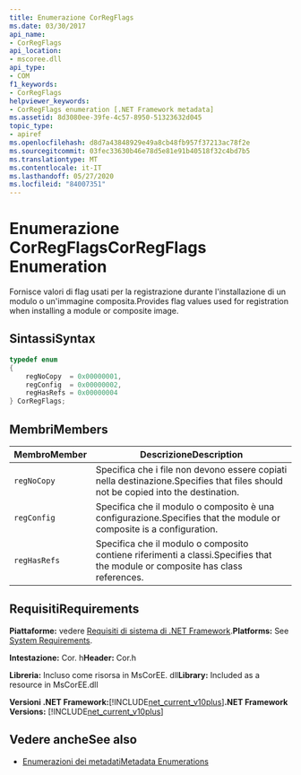 ```yaml
---
title: Enumerazione CorRegFlags
ms.date: 03/30/2017
api_name:
- CorRegFlags
api_location:
- mscoree.dll
api_type:
- COM
f1_keywords:
- CorRegFlags
helpviewer_keywords:
- CorRegFlags enumeration [.NET Framework metadata]
ms.assetid: 8d3080ee-39fe-4c57-8950-51323632d045
topic_type:
- apiref
ms.openlocfilehash: d8d7a43848929e49a8cb48fb957f37213ac78f2e
ms.sourcegitcommit: 03fec33630b46e78d5e81e91b40518f32c4bd7b5
ms.translationtype: MT
ms.contentlocale: it-IT
ms.lasthandoff: 05/27/2020
ms.locfileid: "84007351"
---
```

# <a name="corregflags-enumeration"></a><span data-ttu-id="db6c0-102">Enumerazione CorRegFlags</span><span class="sxs-lookup"><span data-stu-id="db6c0-102">CorRegFlags Enumeration</span></span>
<span data-ttu-id="db6c0-103">Fornisce valori di flag usati per la registrazione durante l'installazione di un modulo o un'immagine composita.</span><span class="sxs-lookup"><span data-stu-id="db6c0-103">Provides flag values used for registration when installing a module or composite image.</span></span>  
  
## <a name="syntax"></a><span data-ttu-id="db6c0-104">Sintassi</span><span class="sxs-lookup"><span data-stu-id="db6c0-104">Syntax</span></span>  
  
```cpp  
typedef enum
{  
    regNoCopy  = 0x00000001,  
    regConfig  = 0x00000002,  
    regHasRefs = 0x00000004  
} CorRegFlags;  
```  
  
## <a name="members"></a><span data-ttu-id="db6c0-105">Membri</span><span class="sxs-lookup"><span data-stu-id="db6c0-105">Members</span></span>  
  
|<span data-ttu-id="db6c0-106">Membro</span><span class="sxs-lookup"><span data-stu-id="db6c0-106">Member</span></span>|<span data-ttu-id="db6c0-107">Descrizione</span><span class="sxs-lookup"><span data-stu-id="db6c0-107">Description</span></span>|  
|------------|-----------------|  
|`regNoCopy`|<span data-ttu-id="db6c0-108">Specifica che i file non devono essere copiati nella destinazione.</span><span class="sxs-lookup"><span data-stu-id="db6c0-108">Specifies that files should not be copied into the destination.</span></span>|  
|`regConfig`|<span data-ttu-id="db6c0-109">Specifica che il modulo o composito è una configurazione.</span><span class="sxs-lookup"><span data-stu-id="db6c0-109">Specifies that the module or composite is a configuration.</span></span>|  
|`regHasRefs`|<span data-ttu-id="db6c0-110">Specifica che il modulo o composito contiene riferimenti a classi.</span><span class="sxs-lookup"><span data-stu-id="db6c0-110">Specifies that the module or composite has class references.</span></span>|  
  
## <a name="requirements"></a><span data-ttu-id="db6c0-111">Requisiti</span><span class="sxs-lookup"><span data-stu-id="db6c0-111">Requirements</span></span>  
 <span data-ttu-id="db6c0-112">**Piattaforme:** vedere [Requisiti di sistema di .NET Framework](../../get-started/system-requirements.md).</span><span class="sxs-lookup"><span data-stu-id="db6c0-112">**Platforms:** See [System Requirements](../../get-started/system-requirements.md).</span></span>  
  
 <span data-ttu-id="db6c0-113">**Intestazione:** Cor. h</span><span class="sxs-lookup"><span data-stu-id="db6c0-113">**Header:** Cor.h</span></span>  
  
 <span data-ttu-id="db6c0-114">**Libreria:** Incluso come risorsa in MsCorEE. dll</span><span class="sxs-lookup"><span data-stu-id="db6c0-114">**Library:** Included as a resource in MsCorEE.dll</span></span>  
  
 <span data-ttu-id="db6c0-115">**Versioni .NET Framework:**[!INCLUDE[net_current_v10plus](../../../../includes/net-current-v10plus-md.md)]</span><span class="sxs-lookup"><span data-stu-id="db6c0-115">**.NET Framework Versions:** [!INCLUDE[net_current_v10plus](../../../../includes/net-current-v10plus-md.md)]</span></span>  
  
## <a name="see-also"></a><span data-ttu-id="db6c0-116">Vedere anche</span><span class="sxs-lookup"><span data-stu-id="db6c0-116">See also</span></span>

- [<span data-ttu-id="db6c0-117">Enumerazioni dei metadati</span><span class="sxs-lookup"><span data-stu-id="db6c0-117">Metadata Enumerations</span></span>](metadata-enumerations.md)
